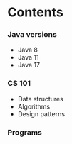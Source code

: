 # Contents


### Java versions
- Java 8
- Java 11
- Java 17

### CS 101
- Data structures
- Algorithms
- Design patterns

### Programs

